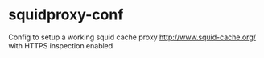 # squidproxy-conf
Config to setup a working squid cache proxy http://www.squid-cache.org/ with HTTPS inspection enabled
